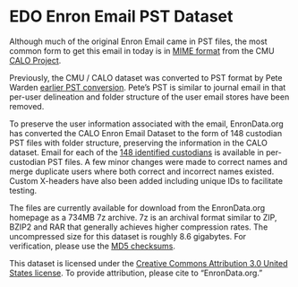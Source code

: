# EDO Enron Email PST Dataset

Although much of the original Enron Email came in PST files, the most common form to get this email in today is in [MIME format](https://www.cs.cmu.edu/~./enron/) from the CMU [CALO Project](http://www.ai.sri.com/project/CALO).

Previously, the CMU / CALO dataset was converted to PST format by Pete Warden [earlier PST conversion](https://petewarden.com/2008/03/25/how-to-conver-1/). Pete’s PST is similar to journal email in that per-user delineation and folder structure of the user email stores have been removed.

To preserve the user information associated with the email, EnronData.org has converted the CALO Enron Email Dataset to the form of 148 custodian PST files with folder structure, preserving the information in the CALO dataset. Email for each of the [148 identified custodians](https://github.com/enrondata/enrondata/blob/master/data/misc/edo_enron-custodians-data.html) is available in per-custodian PST files. A few minor changes were made to correct names and merge duplicate users where both correct and incorrect names existed. Custom X-headers have also been added including unique IDs to facilitate testing.

The files are currently available for download from the EnronData.org homepage as a 734MB 7z archive. 7z is an archival format similar to ZIP, BZIP2 and RAR that generally achieves higher compression rates. The uncompressed size for this dataset is roughly 8.6 gigabytes. For verification, please use the [MD5 checksums](https://github.com/enrondata/enrondata/blob/master/data/misc/edo_pst_dataset_md5sum.log).

This dataset is licensed under the [Creative Commons Attribution 3.0 United States license](http://creativecommons.org/licenses/by/3.0/us/). To provide attribution, please cite to “EnronData.org.”
